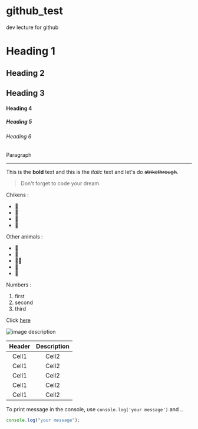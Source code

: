 # github_test

dev lecture for github

<!-- Heading -->

# Heading 1

## Heading 2

## Heading 3

#### Heading 4

##### Heading 5

###### Heading 6

Paragraph

<!-- Line (언더스코어 세 번) -->

---

<!-- Text attributes -->

This is the **bold** text and this is the _italic_ text and let's do ~~strikethrough~~.

<!-- Quote -->

> Don't forget to code your dream.

<!-- Bullet list -->

Chikens :

- 🐣
- 🐤
- 🐥
- 🐔

Other animals :

- 🐷
- 🐻
- 🐻‍❄️
- 🐨
- 🐰

<!-- Numbered list -->

Numbers :

1. first
2. second
3. third

<!-- Link -->

Click [here](https://www.naver.com)

<!-- Image -->

![image description](https://static.displate.com/280x392/displate/2022-09-22/8b2bf3eaf543695749b1a2b7ea4debbe_cb8a65606bc792080866b53a3b6a74c7.jpg)

<!-- Table -->

| Header | Description |
| :----: | :---------: |
| Cell1  |    Cell2    |
| Cell1  |    Cell2    |
| Cell1  |    Cell2    |
| Cell1  |    Cell2    |
| Cell1  |    Cell2    |

<!-- Code -->

To print message in the console, use
`console.log('your message')` and ..

```ts
console.log("your message");
```
